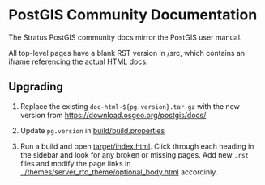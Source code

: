 # PostGIS Community Documentation

The Stratus PostGIS community docs mirror the PostGIS user manual.

All top-level pages have a blank RST version in /src, which contains an iframe referencing the actual HTML docs.

## Upgrading

1. Replace the existing ``doc-html-${pg.version}.tar.gz`` with the new version from https://download.osgeo.org/postgis/docs/

2. Update ``pg.version`` in [build/build.properties](../../build/build.properties)

2. Run a build and open [target/index.html](target/index.html). Click through each heading in the sidebar and look for any broken or missing pages. Add new ``.rst`` files and modify the page links in [../themes/server_rtd_theme/optional_body.html](../themes/server_rtd_theme/optional_body.html) accordinly.